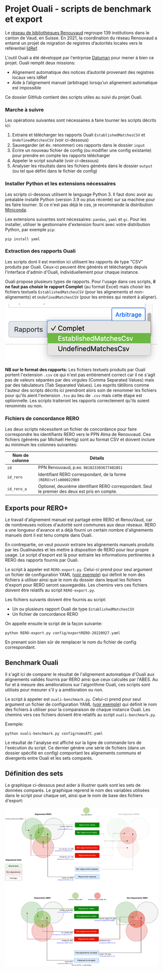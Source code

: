 # Projet Ouali - scripts de benchmark et export

Le [réseau de bibliothèques Renouvaud](https://www.bcu-lausanne.ch/mandats/) regroupe 139 institutions dans le canton de Vaud, en Suisse. 
En 2021, la coordination du réseau Renouvaud a entamé un projet de migration de registres d’autorités locales vers le référentiel 
[IdRef](https://www.idref.fr/). 

L'outil Ouali a été développé par l'entrprise [Datuman](http://datuman.ch/) pour mener à bien ce projet. Ouali remplit deux missions:

* Alignement automatique des notices d’autorité provenant des registres locaux vers IdRef
* Aide à l’alignement manuel (arbitrage) lorsqu’un alignement automatique est impossible

Ce dossier GitHub contient des scripts utiles au suivi du projet Ouali. 

### Marche à suivre

Les opérations suivantes sont nécessaires à faire tourner les scripts décrits ici:

1. Extraire et télécharger les rapports Ouali `EstablishedMatchesCSV` et `UndefinedMatchesCSV` (voir ci-dessous)
2. Sauvegarder (et év. renommer) ces rapports dans le dossier `input`
3. Écrire un nouveau fichier de config (ou modifier une config existante) pour prendre en compte les rapports télécharger
4. Appeler le script souhaité (voir ci-dessous)
5. Analyser les résultats dans les fichiers générés dans le dossier `output` (ou tel que défini dans le fichier de config)

### Installer Python et les extensions nécessaires

Les scripts ci-dessous utilisent le language Python 3. Il faut donc avoir au préalable installé Python (version 3.9 ou plus récente) 
sur sa machine pour les faire tourner. Si ce n'est pas déjà le cas, je recommande la distribution 
[Miniconda](https://docs.conda.io/en/latest/miniconda.html#).

Les extensions suivantes sont nécessaires: `pandas`, `yaml` et `gc`. Pour les installer, utiliser le gestionnaire d'extension fourni
avec votre distribution Python, par exemple `pip`:

```
pip install yaml
```

### Extraction des rapports Ouali

Les scripts dont il est mention ici utilisent les rapports de type "CSV" produits par Ouali. Ceux-ci peuvent être générés et téléchargés
depuis l'interface d'admin d'Ouali, individuellement pour chaque instance.

Ouali propose plusieurs types de rapports. Pour l'usage dans ces scripts, **il ne faut pas choisir le rapport Complet**
(au format Excel) mais choisir les fichiers textuels `EstablishedMatchesCSV` (pour les alignements et non-alignements) et
`UndefinedMatchesCSV` (pour les entrées qui restent à aligner).

![Extraction de rapports dans l'interface admin d'Ouali](Ouali-generate-reports.png)

**NB sur le format des rapports:** Les fichiers textuels produits par Ouali portent l'extension `.csv` ce qui n'est pas entièrement
correct car il ne s'agit pas de valeurs séparées par des virgules (Comma Separated Values) mais par des tabulateurs (Tab Separated Values).
Les esprits tâtillons comme l'auteur des scripts décrits ici prendront alors soin de renommer les fichiers pour qu'ils aient l'extension
`.tsv` au lieu de `.csv` mais cette étape est optionnelle. Les scripts traiteront les rapports correctement qu'ils soient renommés ou non.

### Fichiers de concordance RERO

Les deux scripts nécessitent un fichier de concordance pour faire correspondre les identifiants RERO vers le PPN Alma de Renouvaud.
Ces fichiers (générés par Michaël Hertig) sont au format CSV et doivent inclure au minimum les colonnes suivantes:

| Nom de colonne   | Détails                                                                                         |
|------------------|-------------------------------------------------------------------------------------------------|
| `id`             | PPN Renouvaud, p.ex. `981023303677402851`                                                       |
| `id_rero`        | Identifiant RERO correspondant, de la forme `(RERO)vtls000022969`                               |
| `id_rero_a`      | Optionel, deuxième identifiant RERO correspondant. Seul le premier des deux est pris en compte. |

## Exports pour RERO+

Le travail d'alignement manuel est partagé entre RERO et RenouVaud, car de nombreuses notices d'autorité sont communes aux deux réseaux.
RERO a une longueur d'avance et a déjà fourni un certain nombre d'alignements manuels dont il est tenu compte dans Ouali.

En contrepartie, on veut pouvoir extraire les alignements manuels produits par les Oualinautes et les mettre à disposition de RERO pour
leur propre usage. Le script d'export est là pour extraire les informations pertinentes à RERO des rapports fournis par Ouali.

Le script à appeler est `RERO-export.py`. Celui-ci prend pour seul argument un fichier de configuration YAML 
([voir exemple](config/exportRERO-20220927.yaml)) qui définit le nom des fichiers à utiliser ainsi que le nom du dossier
dans lequel les fichiers d'export pour RERO seront sauvegardés. 
Les chemins vers ces fichiers doivent être relatifs au script `RERO-export.py`.

Les fichiers suivants doivent être fournis au script:

* Un ou plusieurs rapport Ouali de type `EstablishedMatchesCSV`
* Un fichier de concordance RERO

On appelle ensuite le script de la façon suivante:

```
python RERO-export.py config/exportRERO-20220927.yaml
```

En prenant soin bien sûr de remplacer le nom du fichier de config correspondant.

## Benchmark Ouali

Il s'agit ici de comparer le résultat de l'alignement automatique d'Ouali aux alignements validés
fournis par RERO ainsi que ceux calculés par l'ABES. Au fur et à mesure des améliorations sur l'algorithme Ouali, ces scripts sont
utilisés pour mesurer s'il y a amélioration ou non.

Le script à appeler est `ouali-benchmark.py`. Celui-ci prend pour seul argument un fichier de configuration YAML 
([voir exemple](config/nomsATC.yaml)) qui définit le nom des fichiers à utiliser pour la comparaison de chaque instance Ouali. 
Les chemins vers ces fichiers doivent être relatifs au script `ouali-benchmark.py`.

Exemple:

```
python ouali-benchmark.py config/nomsATC.yaml
```

Le résultat de l'analyse est affiché sur la ligne de commande lors de l'exécution du script. Ce dernier génère une série de fichiers
(dans un dossier spécifié en config) comportant les alignements communs et divergents entre Ouali et les sets comparés.

## Définition des sets

Le graphique ci-dessous peut aider à illustrer quels sont les sets de données comparés. Le graphique reprend le nom des variables
utilisées dans le script pour chaque set, ainsi que le nom de base des fichiers d'export:

![Représentation graphique des sets comparés pour le benchmark Ouali](Ouali-benchmark-sets.svg)